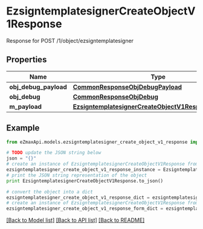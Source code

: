 # EzsigntemplatesignerCreateObjectV1Response

Response for POST /1/object/ezsigntemplatesigner

## Properties
Name | Type | Description | Notes
------------ | ------------- | ------------- | -------------
**obj_debug_payload** | [**CommonResponseObjDebugPayload**](CommonResponseObjDebugPayload.md) |  | 
**obj_debug** | [**CommonResponseObjDebug**](CommonResponseObjDebug.md) |  | [optional] 
**m_payload** | [**EzsigntemplatesignerCreateObjectV1ResponseMPayload**](EzsigntemplatesignerCreateObjectV1ResponseMPayload.md) |  | 

## Example

```python
from eZmaxApi.models.ezsigntemplatesigner_create_object_v1_response import EzsigntemplatesignerCreateObjectV1Response

# TODO update the JSON string below
json = "{}"
# create an instance of EzsigntemplatesignerCreateObjectV1Response from a JSON string
ezsigntemplatesigner_create_object_v1_response_instance = EzsigntemplatesignerCreateObjectV1Response.from_json(json)
# print the JSON string representation of the object
print EzsigntemplatesignerCreateObjectV1Response.to_json()

# convert the object into a dict
ezsigntemplatesigner_create_object_v1_response_dict = ezsigntemplatesigner_create_object_v1_response_instance.to_dict()
# create an instance of EzsigntemplatesignerCreateObjectV1Response from a dict
ezsigntemplatesigner_create_object_v1_response_form_dict = ezsigntemplatesigner_create_object_v1_response.from_dict(ezsigntemplatesigner_create_object_v1_response_dict)
```
[[Back to Model list]](../README.md#documentation-for-models) [[Back to API list]](../README.md#documentation-for-api-endpoints) [[Back to README]](../README.md)


